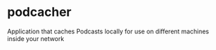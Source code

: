 # podcacher
Application that caches Podcasts locally for use on different machines inside your network
